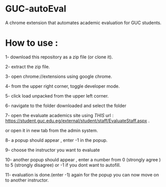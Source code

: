 # GUC-autoEval
A chrome extension that automates academic evaluation for GUC students.  

# How to use :  

1- download this repository as a zip file (or clone it).    

2- extract the zip file. 

3- open chrome://extensions using google chrome. 

4- from the upper right corner, toggle developer mode. 

5- click load unpacked from the upper left corner. 

6- navigate to the folder downloaded and select the folder   

7- open the evaluate academics site using *THIS* url : https://student.guc.edu.eg/external/student/staff/EvaluateStaff.aspx . 

or open it in new tab from the admin system. 

8- a popup should appear , enter -1 in the popup.

9- choose the instructor you want to evaluate  

10- another popup should appear , enter a number from 0 (strongly agree ) to 5 (strongly disagree) or -1 if you dont want to autofill.  

11- evaluation is done.(enter -1) again for the popup you can now move on to another instructor.
